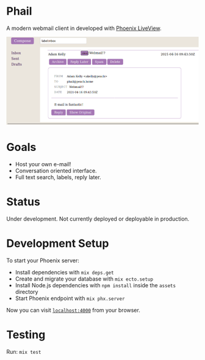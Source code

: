 # Phail

A modern webmail client in developed with [Phoenix LiveView](https://github.com/phoenixframework/phoenix_live_view).

![Screenshot of Mailbox](/mailbox_screenshot.png?raw=true)

# Goals

* Host your own e-mail!
* Conversation oriented interface.
* Full text search, labels, reply later.

# Status

Under development. Not currently deployed or deployable in production.

# Development Setup

To start your Phoenix server:

  * Install dependencies with `mix deps.get`
  * Create and migrate your database with `mix ecto.setup`
  * Install Node.js dependencies with `npm install` inside the `assets` directory
  * Start Phoenix endpoint with `mix phx.server`

Now you can visit [`localhost:4000`](http://localhost:4000) from your browser.

# Testing

Run: `mix test`
